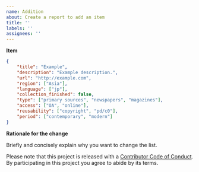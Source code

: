 ```yaml
---
name: Addition
about: Create a report to add an item
title: ''
labels: ''
assignees: ''
---
```


**Item**

```json
{
	"title": "Example",
	"description": "Example description.",
	"url": "http://example.com",
	"region": ["Asia"],
	"language": ["jp"],
	"collection_finished": false,
	"type": ["primary sources", "newspapers", "magazines"],
	"access": ["OA", "online"],
	"reusability": ["copyright", "pd/c0"],
	"period": ["contemporary", "modern"]
}
```

**Rationale for the change**

Briefly and concisely explain why you want to change the list.

Please note that this project is released with a
[Contributor Code of Conduct](CODE_OF_CONDUCT.md). By participating in this
project you agree to abide by its terms.
